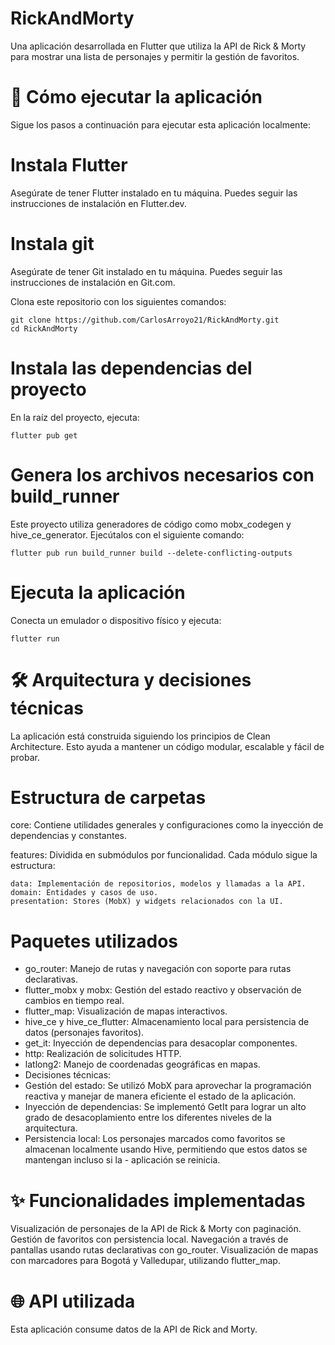 # RickAndMorty
Una aplicación desarrollada en Flutter que utiliza la API de Rick & Morty para mostrar una lista de personajes y permitir la gestión de favoritos.

# 🚀 Cómo ejecutar la aplicación
Sigue los pasos a continuación para ejecutar esta aplicación localmente:

# Instala Flutter 
Asegúrate de tener Flutter instalado en tu máquina. Puedes seguir las instrucciones de instalación en Flutter.dev.

# Instala git
Asegúrate de tener Git instalado en tu máquina. Puedes seguir las instrucciones de instalación en Git.com.

Clona este repositorio con los siguientes comandos:

    git clone https://github.com/CarlosArroyo21/RickAndMorty.git
    cd RickAndMorty


# Instala las dependencias del proyecto
En la raíz del proyecto, ejecuta:

    flutter pub get

# Genera los archivos necesarios con build_runner
Este proyecto utiliza generadores de código como mobx_codegen y hive_ce_generator. Ejecútalos con el siguiente comando:

    flutter pub run build_runner build --delete-conflicting-outputs

# Ejecuta la aplicación
Conecta un emulador o dispositivo físico y ejecuta:

    flutter run

# 🛠️ Arquitectura y decisiones técnicas
La aplicación está construida siguiendo los principios de Clean Architecture. 
Esto ayuda a mantener un código modular, escalable y fácil de probar.

# Estructura de carpetas

core: Contiene utilidades generales y configuraciones como la inyección de dependencias y constantes.

features: Dividida en submódulos por funcionalidad. Cada módulo sigue la estructura:

    data: Implementación de repositorios, modelos y llamadas a la API.
    domain: Entidades y casos de uso.
    presentation: Stores (MobX) y widgets relacionados con la UI.

# Paquetes utilizados
- go_router: Manejo de rutas y navegación con soporte para rutas declarativas.
- flutter_mobx y mobx: Gestión del estado reactivo y observación de cambios en tiempo real.
- flutter_map: Visualización de mapas interactivos.
- hive_ce y hive_ce_flutter: Almacenamiento local para persistencia de datos (personajes favoritos).
- get_it: Inyección de dependencias para desacoplar componentes.
- http: Realización de solicitudes HTTP.
- latlong2: Manejo de coordenadas geográficas en mapas.
- Decisiones técnicas:
- Gestión del estado: Se utilizó MobX para aprovechar la programación reactiva y manejar de manera eficiente el estado de la aplicación.
- Inyección de dependencias: Se implementó GetIt para lograr un alto grado de desacoplamiento entre los diferentes niveles de la arquitectura.
- Persistencia local: Los personajes marcados como favoritos se almacenan localmente usando Hive, permitiendo que estos datos se mantengan incluso si la - aplicación se reinicia.

# ✨ Funcionalidades implementadas
Visualización de personajes de la API de Rick & Morty con paginación.
Gestión de favoritos con persistencia local.
Navegación a través de pantallas usando rutas declarativas con go_router.
Visualización de mapas con marcadores para Bogotá y Valledupar, utilizando flutter_map.

# 🌐 API utilizada
Esta aplicación consume datos de la API de Rick and Morty.
